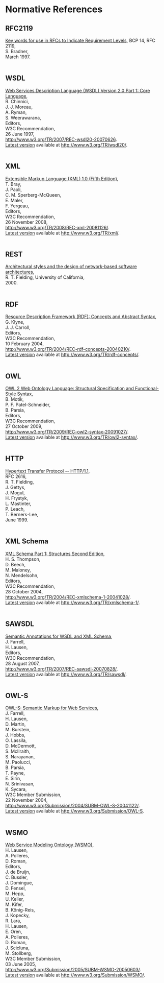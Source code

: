 # Normative References #

<a href='Hidden comment: 
Note: These references are formatted according to common practices for W3C documents. The marking up with <span> elements is
needed so that the googlewiki2rfc tool (in svn/trunk/utils) can parse the references and rearrange them into the form
required by RFCs.
'></a>

## RFC2119 ##

<a href='http://www.ietf.org/rfc/rfc2119.txt'>Key words for use in RFCs to Indicate Requirement Levels</a>,
<span><span>BCP</span> <span>14</span></span>,
<span><span>RFC</span> <span>2119</span>,<br>
<span><span>S.</span> <span>Bradner</span></span>,<br>
<span><span>March</span> <span>1997</span></span>.<br>
<br>
<h2>WSDL</h2>

<a href='http://www.w3.org/TR/2007/REC-wsdl20-20070626'>Web Services Description Language (WSDL) Version 2.0 Part 1: Core Language</a>,<br>
<span><span>R.</span> <span>Chinnici</span></span>,<br>
<span><span>J. J.</span> <span>Moreau</span></span>,<br>
<span><span>A.</span> <span>Ryman</span></span>,<br>
<span><span>S.</span> <span>Weerawarana</span></span>,<br>
Editors,<br>
<span><span>W3C</span> <span>Recommendation</span></span>,<br>
<span><span>26</span> <span>June</span> <span>1997</span></span>,<br>
<a href='http://www.w3.org/TR/2007/REC-wsdl20-20070626'>http://www.w3.org/TR/2007/REC-wsdl20-20070626</a>.<br>
<a href='http://www.w3.org/TR/wsdl20/'>Latest version</a> available at <a href='http://www.w3.org/TR/wsdl20/'>http://www.w3.org/TR/wsdl20/</a>.<br>
<br>
<h2>XML</h2>

<a href='http://www.w3.org/TR/2008/REC-xml-20081126/'>Extensible Markup Language (XML) 1.0 (Fifth Edition)</a>,<br>
<span><span>T.</span> <span>Bray</span></span>,<br>
<span><span>J.</span> <span>Paoli</span></span>,<br>
<span><span>C. M.</span> <span>Sperberg-McQueen</span></span>,<br>
<span><span>E.</span> <span>Maler</span></span>,<br>
<span><span>F.</span> <span>Yergeau</span></span>,<br>
Editors,<br>
<span><span>W3C</span> <span>Recommendation</span></span>,<br>
<span><span>26</span> <span>November</span> <span>2008</span></span>,<br>
<a href='http://www.w3.org/TR/2008/REC-xml-20081126/'>http://www.w3.org/TR/2008/REC-xml-20081126/</a>.<br>
<a href='http://www.w3.org/TR/xml/'>Latest version</a> available at <a href='http://www.w3.org/TR/xml/'>http://www.w3.org/TR/xml/</a>.<br>
<br>
<h2>REST</h2>

<a href='http://www.ics.uci.edu/~fielding/pubs/dissertation/top.htm'>Architectural styles and the design of network-based software architectures</a>,<br>
<span><span>R. T.</span> <span>Fielding</span>, <span>University of California</span></span>,<br>
<span><span>2000</span></span>.<br>
<br>
<h2>RDF</h2>

<a href='http://www.w3.org/TR/2004/REC-rdf-concepts-20040210/'>Resource Description Framework (RDF): Concepts and Abstract Syntax</a>,<br>
<span><span>G.</span> <span>Klyne</span></span>,<br>
<span><span>J. J.</span> <span>Carroll</span></span>,<br>
Editors,<br>
<span><span>W3C</span> <span>Recommendation</span></span>,<br>
<span><span>10</span> <span>February</span> <span>2004</span></span>,<br>
<a href='http://www.w3.org/TR/2004/REC-rdf-concepts-20040210/'>http://www.w3.org/TR/2004/REC-rdf-concepts-20040210/</a>.<br>
<a href='http://www.w3.org/TR/rdf-concepts/'>Latest version</a> available at <a href='http://www.w3.org/TR/rdf-concepts/'>http://www.w3.org/TR/rdf-concepts/</a>.<br>
<br>
<h2>OWL</h2>

<a href='http://www.w3.org/TR/2009/REC-owl2-syntax-20091027/'>OWL 2 Web Ontology Language: Structural Specification and Functional-Style Syntax</a>,<br>
<span><span>B.</span> <span>Motik</span></span>,<br>
<span><span>P. F.</span> <span>Patel-Schneider</span></span>,<br>
<span><span>B.</span> <span>Parsia</span></span>,<br>
Editors,<br>
<span><span>W3C</span> <span>Recommendation</span></span>,<br>
<span><span>27</span> <span>October</span> <span>2009</span></span>,<br>
<a href='http://www.w3.org/TR/2009/REC-owl2-syntax-20091027/'>http://www.w3.org/TR/2009/REC-owl2-syntax-20091027/</a>.<br>
<a href='http://www.w3.org/TR/owl2-syntax/'>Latest version</a> available at <a href='http://www.w3.org/TR/owl2-syntax/'>http://www.w3.org/TR/owl2-syntax/</a>.<br>
<br>
<h2>HTTP</h2>

<a href='http://www.ietf.org/rfc/rfc2616.txt'>Hypertext Transfer Protocol -- HTTP/1.1</a>,<br>
<span><span>RFC</span> <span>2616</span>,<br>
<span><span>R. T.</span> <span>Fielding</span></span>,<br>
<span><span>J.</span> <span>Gettys</span></span>,<br>
<span><span>J.</span> <span>Mogul</span></span>,<br>
<span><span>H.</span> <span>Frystyk</span></span>,<br>
<span><span>L.</span> <span>Mastinter</span></span>,<br>
<span><span>P.</span> <span>Leach</span></span>,<br>
<span><span>T.</span> <span>Berners-Lee</span></span>,<br>
<span><span>June</span> <span>1999</span></span>.<br>
<br>
<h2>XML Schema</h2>

<a href='http://www.w3.org/TR/2004/REC-xmlschema-1-20041028/'>XML Schema Part 1: Structures Second Edition</a>,<br>
<span><span>H. S.</span> <span>Thompson</span></span>,<br>
<span><span>D.</span> <span>Beech</span></span>,<br>
<span><span>M.</span> <span>Maloney</span></span>,<br>
<span><span>N.</span> <span>Mendelsohn</span></span>,<br>
Editors,<br>
<span><span>W3C</span> <span>Recommendation</span></span>,<br>
<span><span>28</span> <span>October</span> <span>2004</span></span>,<br>
<a href='http://www.w3.org/TR/2004/REC-xmlschema-1-20041028/'>http://www.w3.org/TR/2004/REC-xmlschema-1-20041028/</a>.<br>
<a href='http://www.w3.org/TR/xmlschema-1/'>Latest version</a> available at <a href='http://www.w3.org/TR/xmlschema-1/'>http://www.w3.org/TR/xmlschema-1/</a>.<br>
<br>
<h2>SAWSDL</h2>

<a href='http://www.w3.org/TR/2007/REC-sawsdl-20070828/'>Semantic Annotations for WSDL and XML Schema</a>,<br>
<span><span>J.</span> <span>Farrell</span></span>,<br>
<span><span>H.</span> <span>Lausen</span></span>,<br>
Editors,<br>
<span><span>W3C</span> <span>Recommendation</span></span>,<br>
<span><span>28</span> <span>August</span> <span>2007</span></span>,<br>
<a href='http://www.w3.org/TR/2007/REC-sawsdl-20070828/'>http://www.w3.org/TR/2007/REC-sawsdl-20070828/</a>.<br>
<a href='http://www.w3.org/TR/sawsdl/'>Latest version</a> available at <a href='http://www.w3.org/TR/sawsdl/'>http://www.w3.org/TR/sawsdl/</a>.<br>
<br>
<h2>OWL-S</h2>

<a href='http://www.w3.org/Submission/2004/SUBM-OWL-S-20041122/'>OWL-S: Semantic Markup for Web Services</a>,<br>
<span><span>J.</span> <span>Farrell</span></span>,<br>
<span><span>H.</span> <span>Lausen</span></span>,<br>
<span><span>D.</span> <span>Martin</span></span>,<br>
<span><span>M.</span> <span>Burstein</span></span>,<br>
<span><span>J.</span> <span>Hobbs</span></span>,<br>
<span><span>O.</span> <span>Lassila</span></span>,<br>
<span><span>D.</span> <span>McDermott</span></span>,<br>
<span><span>S.</span> <span>McIlraith</span></span>,<br>
<span><span>S.</span> <span>Narayanan</span></span>,<br>
<span><span>M.</span> <span>Paolucci</span></span>,<br>
<span><span>B.</span> <span>Parsia</span></span>,<br>
<span><span>T.</span> <span>Payne</span></span>,<br>
<span><span>E.</span> <span>Sirin</span></span>,<br>
<span><span>N.</span> <span>Srinivasan</span></span>,<br>
<span><span>K.</span> <span>Sycara</span></span>,<br>
<span><span>W3C</span> <span>Member Submission</span></span>,<br>
<span><span>22</span> <span>November</span> <span>2004</span></span>,<br>
<a href='http://www.w3.org/Submission/2004/SUBM-OWL-S-20041122/'>http://www.w3.org/Submission/2004/SUBM-OWL-S-20041122/</a>.<br>
<a href='http://www.w3.org/Submission/OWL-S'>Latest version</a> available at <a href='http://www.w3.org/Submission/OWL-S'>http://www.w3.org/Submission/OWL-S</a>.<br>
<br>
<h2>WSMO</h2>

<a href='http://www.w3.org/Submission/2005/SUBM-WSMO-20050603/'>Web Service Modeling Ontology (WSMO)</a>,<br>
<span><span>H.</span> <span>Lausen</span></span>,<br>
<span><span>A.</span> <span>Polleres</span></span>,<br>
<span><span>D.</span> <span>Roman</span></span>,<br>
Editors,<br>
<span><span>J.</span> <span>de Bruijn</span></span>,<br>
<span><span>C.</span> <span>Bussler</span></span>,<br>
<span><span>J.</span> <span>Domingue</span></span>,<br>
<span><span>D.</span> <span>Fensel</span></span>,<br>
<span><span>M.</span> <span>Hepp</span></span>,<br>
<span><span>U.</span> <span>Keller</span></span>,<br>
<span><span>M.</span> <span>Kifer</span></span>,<br>
<span><span>B.</span> <span>König-Reis</span></span>,<br>
<span><span>J.</span> <span>Kopecky</span></span>,<br>
<span><span>R.</span> <span>Lara</span></span>,<br>
<span><span>H.</span> <span>Lausen</span></span>,<br>
<span><span>E.</span> <span>Oren</span></span>,<br>
<span><span>A.</span> <span>Polleres</span></span>,<br>
<span><span>D.</span> <span>Roman</span></span>,<br>
<span><span>J.</span> <span>Scicluna</span></span>,<br>
<span><span>M.</span> <span>Stollberg</span></span>,<br>
<span><span>W3C</span> <span>Member Submission</span></span>,<br>
<span><span>03</span> <span>June</span> <span>2005</span></span>,<br>
<a href='http://www.w3.org/Submission/2005/SUBM-WSMO-20050603/'>http://www.w3.org/Submission/2005/SUBM-WSMO-20050603/</a>.<br>
<a href='http://www.w3.org/Submission/WSMO/'>Latest version</a> available at <a href='http://www.w3.org/Submission/WSMO/'>http://www.w3.org/Submission/WSMO/</a>.